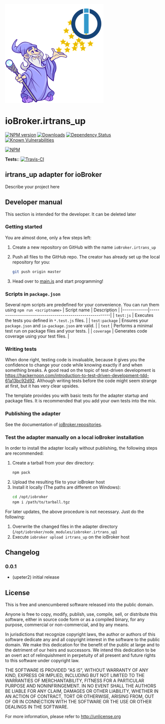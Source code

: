 ![Logo](admin/irtrans_up.png)
# ioBroker.irtrans_up

[![NPM version](http://img.shields.io/npm/v/iobroker.irtrans_up.svg)](https://www.npmjs.com/package/iobroker.irtrans_up)
[![Downloads](https://img.shields.io/npm/dm/iobroker.irtrans_up.svg)](https://www.npmjs.com/package/iobroker.irtrans_up)
[![Dependency Status](https://img.shields.io/david/upeter2/iobroker.irtrans_up.svg)](https://david-dm.org/upeter2/iobroker.irtrans_up)
[![Known Vulnerabilities](https://snyk.io/test/github/upeter2/ioBroker.irtrans_up/badge.svg)](https://snyk.io/test/github/upeter2/ioBroker.irtrans_up)

[![NPM](https://nodei.co/npm/iobroker.irtrans_up.png?downloads=true)](https://nodei.co/npm/iobroker.irtrans_up/)

**Tests:**: [![Travis-CI](http://img.shields.io/travis/upeter2/ioBroker.irtrans_up/master.svg)](https://travis-ci.org/upeter2/ioBroker.irtrans_up)

## irtrans_up adapter for ioBroker

Describe your project here

## Developer manual
This section is intended for the developer. It can be deleted later

### Getting started

You are almost done, only a few steps left:
1. Create a new repository on GitHub with the name `ioBroker.irtrans_up`

1. Push all files to the GitHub repo. The creator has already set up the local repository for you:  
	```bash
	git push origin master
	```
1. Head over to [main.js](main.js) and start programming!

### Scripts in `package.json`
Several npm scripts are predefined for your convenience. You can run them using `npm run <scriptname>`
| Script name | Description                                              |
|-------------|----------------------------------------------------------|
| `test:js`   | Executes the tests you defined in `*.test.js` files.     |
| `test:package`    | Ensures your `package.json` and `io-package.json` are valid. |
| `test` | Performs a minimal test run on package files and your tests. |
| `coverage` | Generates code coverage using your test files. |

### Writing tests
When done right, testing code is invaluable, because it gives you the 
confidence to change your code while knowing exactly if and when 
something breaks. A good read on the topic of test-driven development 
is https://hackernoon.com/introduction-to-test-driven-development-tdd-61a13bc92d92. 
Although writing tests before the code might seem strange at first, but it has very 
clear upsides.

The template provides you with basic tests for the adapter startup and package files.
It is recommended that you add your own tests into the mix.

### Publishing the adapter
See the documentation of [ioBroker.repositories](https://github.com/ioBroker/ioBroker.repositories#requirements-for-adapter-to-get-added-to-the-latest-repository).

### Test the adapter manually on a local ioBroker installation
In order to install the adapter locally without publishing, the following steps are recommended:
1. Create a tarball from your dev directory:  
	```bash
	npm pack
	```
1. Upload the resulting file to your ioBroker host
1. Install it locally (The paths are different on Windows):
	```bash
	cd /opt/iobroker
	npm i /path/to/tarball.tgz
	```

For later updates, the above procedure is not necessary. Just do the following:
1. Overwrite the changed files in the adapter directory (`/opt/iobroker/node_modules/iobroker.irtrans_up`)
1. Execute `iobroker upload irtrans_up` on the ioBroker host

## Changelog

### 0.0.1
* (upeter2) initial release

## License
This is free and unencumbered software released into the public domain.

Anyone is free to copy, modify, publish, use, compile, sell, or
distribute this software, either in source code form or as a compiled
binary, for any purpose, commercial or non-commercial, and by any
means.

In jurisdictions that recognize copyright laws, the author or authors
of this software dedicate any and all copyright interest in the
software to the public domain. We make this dedication for the benefit
of the public at large and to the detriment of our heirs and
successors. We intend this dedication to be an overt act of
relinquishment in perpetuity of all present and future rights to this
software under copyright law.

THE SOFTWARE IS PROVIDED "AS IS", WITHOUT WARRANTY OF ANY KIND,
EXPRESS OR IMPLIED, INCLUDING BUT NOT LIMITED TO THE WARRANTIES OF
MERCHANTABILITY, FITNESS FOR A PARTICULAR PURPOSE AND NONINFRINGEMENT.
IN NO EVENT SHALL THE AUTHORS BE LIABLE FOR ANY CLAIM, DAMAGES OR
OTHER LIABILITY, WHETHER IN AN ACTION OF CONTRACT, TORT OR OTHERWISE,
ARISING FROM, OUT OF OR IN CONNECTION WITH THE SOFTWARE OR THE USE OR
OTHER DEALINGS IN THE SOFTWARE.

For more information, please refer to <http://unlicense.org>